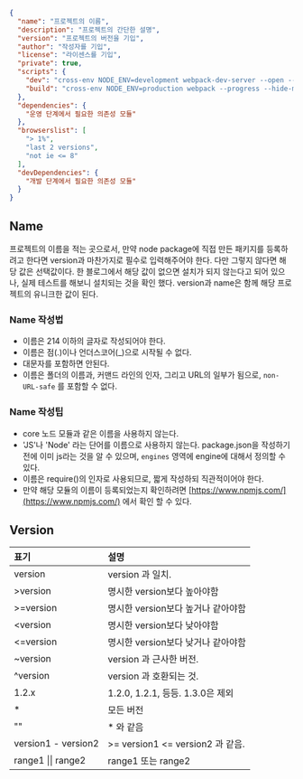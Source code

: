 ```json
{
  "name": "프로젝트의 이름",
  "description": "프로젝트의 간단한 설명",
  "version": "프로젝트의 버전을 기입",
  "author": "작성자를 기입",
  "license": "라이센스를 기입",
  "private": true,
  "scripts": {
    "dev": "cross-env NODE_ENV=development webpack-dev-server --open --hot",
    "build": "cross-env NODE_ENV=production webpack --progress --hide-modules"
  },
  "dependencies": {
    "운영 단계에서 필요한 의존성 모듈"
  },
  "browserslist": [
    "> 1%",
    "last 2 versions",
    "not ie <= 8"
  ],
  "devDependencies": {
    "개발 단계에서 필요한 의존성 모듈"
  }
}
```

## Name
프로젝트의 이름을 적는 곳으로서, 만약 node package에 직접 만든 패키지를 등록하려고 한다면 version과 마찬가지로 필수로 입력해주어야 한다. 다만 그렇지 않다면 해당 값은 선택값이다. 한 블로그에서 해당 값이 없으면 설치가 되지 않는다고 되어 있으나, 실제 테스트를 해보니 설치되는 것을 확인 했다. version과 name은 함께 해당 프로젝트의 유니크한 값이 된다.

### Name 작성법
- 이름은 214 이하의 글자로 작성되어야 한다.
- 이름은 점(.)이나 언더스코어(_)으로 시작될 수 없다.
- 대문자를 포함하면 안된다.
- 이름은 폴더의 이름과, 커맨드 라인의 인자, 그리고 URL의 일부가 됨으로, `non-URL-safe` 를 포함할 수 없다.

### Name 작성팁
- core 노드 모듈과 같은 이름을 사용하지 않는다.
- 'JS'나 'Node' 라는 단어를 이름으로 사용하지 않는다. package.json을 작성하기 전에 이미 js라는 것을 알 수 있으며, `engines` 영역에 engine에 대해서 정의할 수 있다.
- 이름은 require()의 인자로 사용되므로, 짧게 작성하되 직관적이어야 한다.
- 만약 해당 모듈의 이름이 등록되었는지 확인하려면 [https://www.npmjs.com/](https://www.npmjs.com/) 에서 확인 할 수 있다.


## Version

| 표기                | 설명
| :---               | :---
| version            | version 과 일치.
| &gt;version        | 명시한 version보다 높아야함 
| &gt;=version       | 명시한 version보다 높거나 같아야함
| &lt;version        | 명시한 version보다 낮아야함
| &lt;=version       | 명시한 version보다 낮거나 같아야함
| ~version           | version 과 근사한 버전.
| ^version           | version 과 호환되는 것.
| 1.2.x              | 1.2.0, 1.2.1, 등등. 1.3.0은 제외
| *                  | 모든 버전
| ""                 | * 와 같음
| version1 - version2| &gt;= version1 &lt;= version2 과 같음.
| range1 \|\| range2 | range1 또는 range2

